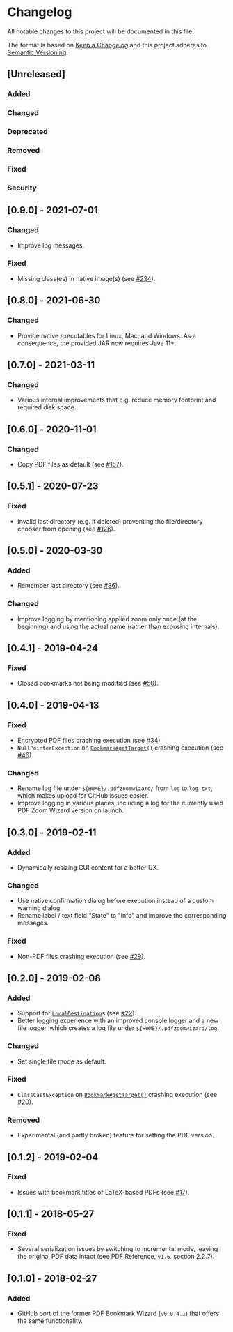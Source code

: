 # Changelog

All notable changes to this project will be documented in this file.

The format is based on [Keep a Changelog](https://keepachangelog.com/en/1.0.0/) and this project adheres to [Semantic Versioning](https://semver.org/spec/v2.0.0.html).

## [Unreleased]

### Added

### Changed

### Deprecated

### Removed

### Fixed

### Security

## [0.9.0] - 2021-07-01

### Changed

- Improve log messages.

### Fixed

- Missing class(es) in native image(s) (see [#224](https://github.com/beatngu13/pdf-zoom-wizard/issues/224)).

## [0.8.0] - 2021-06-30

### Changed

- Provide native executables for Linux, Mac, and Windows. As a consequence, the provided JAR now requires Java 11+.

## [0.7.0] - 2021-03-11

### Changed

- Various internal improvements that e.g. reduce memory footprint and required disk space.

## [0.6.0] - 2020-11-01

### Changed

- Copy PDF files as default (see [#157](https://github.com/beatngu13/pdf-zoom-wizard/issues/157)).

## [0.5.1] - 2020-07-23

### Fixed

- Invalid last directory (e.g. if deleted) preventing the file/directory chooser from opening (see [#126](https://github.com/beatngu13/pdf-zoom-wizard/issues/126)).

## [0.5.0] - 2020-03-30

### Added

- Remember last directory (see [#36](https://github.com/beatngu13/pdf-zoom-wizard/issues/36)).

### Changed

- Improve logging by mentioning applied zoom only once (at the beginning) and using the actual name (rather than exposing internals).

## [0.4.1] - 2019-04-24

### Fixed

- Closed bookmarks not being modified (see [#50](https://github.com/beatngu13/pdf-zoom-wizard/issues/50)).

## [0.4.0] - 2019-04-13

### Fixed

- Encrypted PDF files crashing execution (see [#34](https://github.com/beatngu13/pdf-zoom-wizard/issues/34)).
- `NullPointerException` on [`Bookmark#getTarget()`](http://clown.sourceforge.net/docs/api/org/pdfclown/documents/interaction/navigation/document/Bookmark.html#getTarget()) crashing execution (see [#46](https://github.com/beatngu13/pdf-zoom-wizard/issues/46)).

### Changed

- Rename log file under `${HOME}/.pdfzoomwizard/` from `log` to `log.txt`, which makes upload for GitHub issues easier.
- Improve logging in various places, including a log for the currently used PDF Zoom Wizard version on launch.

## [0.3.0] - 2019-02-11

### Added

- Dynamically resizing GUI content for a better UX.

### Changed

- Use native confirmation dialog before execution instead of a custom warning dialog.
- Rename label / text field "State" to "Info" and improve the corresponding messages.

### Fixed

- Non-PDF files crashing execution (see [#29](https://github.com/beatngu13/pdf-zoom-wizard/issues/29)).

## [0.2.0] - 2019-02-08

### Added

- Support for [`LocalDestination`](http://clown.sourceforge.net/docs/api/org/pdfclown/documents/interaction/navigation/document/LocalDestination.html)s (see [#22](https://github.com/beatngu13/pdf-zoom-wizard/issues/22)).
- Better logging experience with an improved console logger and a new file logger, which creates a log file under `${HOME}/.pdfzoomwizard/log`.

### Changed

- Set single file mode as default.

### Fixed

- `ClassCastException` on [`Bookmark#getTarget()`](http://clown.sourceforge.net/docs/api/org/pdfclown/documents/interaction/navigation/document/Bookmark.html#getTarget()) crashing execution (see [#20](https://github.com/beatngu13/pdf-zoom-wizard/issues/20)).

### Removed

- Experimental (and partly broken) feature for setting the PDF version.

## [0.1.2] - 2019-02-04

### Fixed

- Issues with bookmark titles of LaTeX-based PDFs (see [#17](https://github.com/beatngu13/pdf-zoom-wizard/issues/17)).

## [0.1.1] - 2018-05-27

### Fixed

- Several serialization issues by switching to incremental mode, leaving the original PDF data intact (see PDF Reference, `v1.6`, section 2.2.7).

## [0.1.0] - 2018-02-27

### Added

- GitHub port of the former PDF Bookmark Wizard (`v0.0.4.1`) that offers the same functionality.
